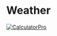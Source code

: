 # Weather

[![CalculatorPro](https://hhcdn.ru/photo/597530732.png?t=1601494330&h=8fJ2bnPxdn-eDEdHZNcZ7w "CalculatorPro")](https://hhcdn.ru/photo/597530732.png?t=1601494330&h=8fJ2bnPxdn-eDEdHZNcZ7w "CalculatorPro")
